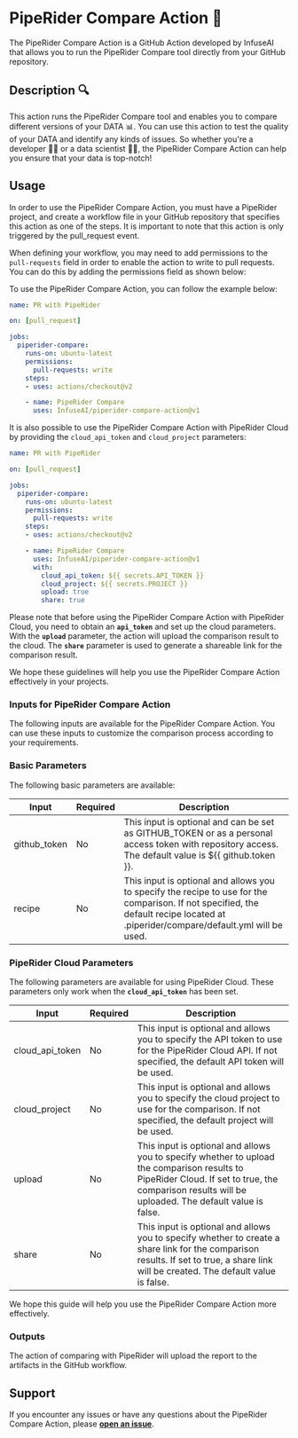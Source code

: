 # **PipeRider Compare Action 🚀**

The PipeRider Compare Action is a GitHub Action developed by InfuseAI that allows you to run the PipeRider Compare tool directly from your GitHub repository.

## **Description 🔍**

This action runs the PipeRider Compare tool and enables you to compare different versions of your DATA 📊. You can use this action to test the quality of your DATA and identify any kinds of issues. So whether you're a developer 🧑‍💻 or a data scientist 🧑‍🔬, the PipeRider Compare Action can help you ensure that your data is top-notch!

## **Usage**

In order to use the PipeRider Compare Action, you must have a PipeRider project, and create a workflow file in your GitHub repository that specifies this action as one of the steps. It is important to note that this action is only triggered by the pull_request event.

When defining your workflow, you may need to add permissions to the `pull-requests` field in order to enable the action to write to pull requests. You can do this by adding the permissions field as shown below:

To use the PipeRider Compare Action, you can follow the example below:

```yaml
name: PR with PipeRider

on: [pull_request]

jobs:
  piperider-compare:
    runs-on: ubuntu-latest
    permissions:
      pull-requests: write
    steps:
    - uses: actions/checkout@v2

    - name: PipeRider Compare
      uses: InfuseAI/piperider-compare-action@v1
```

It is also possible to use the PipeRider Compare Action with PipeRider Cloud by providing the `cloud_api_token` and `cloud_project` parameters:


```yaml
name: PR with PipeRider

on: [pull_request]

jobs:
  piperider-compare:
    runs-on: ubuntu-latest
    permissions:
      pull-requests: write
    steps:
    - uses: actions/checkout@v2

    - name: PipeRider Compare
      uses: InfuseAI/piperider-compare-action@v1
      with:
        cloud_api_token: ${{ secrets.API_TOKEN }}
        cloud_project: ${{ secrets.PROJECT }}
        upload: true
        share: true
```

Please note that before using the PipeRider Compare Action with PipeRider Cloud, you need to obtain an **`api_token`** and set up the cloud parameters. With the **`upload`** parameter, the action will upload the comparison result to the cloud. The **`share`** parameter is used to generate a shareable link for the comparison result.

We hope these guidelines will help you use the PipeRider Compare Action effectively in your projects.

### **Inputs for PipeRider Compare Action**

The following inputs are available for the PipeRider Compare Action. You can use these inputs to customize the comparison process according to your requirements.

### Basic Parameters

The following basic parameters are available:

| Input | Required | Description |
| --- | --- | --- |
| github_token | No | This input is optional and can be set as GITHUB_TOKEN or as a personal access token with repository access. The default value is ${{ github.token }}. |
| recipe | No | This input is optional and allows you to specify the recipe to use for the comparison. If not specified, the default recipe located at .piperider/compare/default.yml will be used. |

### PipeRider Cloud Parameters

The following parameters are available for using PipeRider Cloud. These parameters only work when the **`cloud_api_token`** has been set.

| Input | Required | Description |
| --- | --- | --- |
| cloud_api_token | No | This input is optional and allows you to specify the API token to use for the PipeRider Cloud API. If not specified, the default API token will be used. |
| cloud_project | No | This input is optional and allows you to specify the cloud project to use for the comparison. If not specified, the default project will be used. |
| upload | No | This input is optional and allows you to specify whether to upload the comparison results to PipeRider Cloud. If set to true, the comparison results will be uploaded. The default value is false. |
| share | No | This input is optional and allows you to specify whether to create a share link for the comparison results. If set to true, a share link will be created. The default value is false. |

We hope this guide will help you use the PipeRider Compare Action more effectively.


### **Outputs**

The action of comparing with PipeRider will upload the report to the artifacts in the GitHub workflow.

## **Support**

If you encounter any issues or have any questions about the PipeRider Compare Action, please **[open an issue](https://github.com/InfuseAI/piperider-compare-action/issues/new)**.